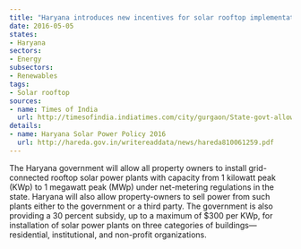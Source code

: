 ```yaml
---
title: "Haryana introduces new incentives for solar rooftop implementation"
date: 2016-05-05
states:
- Haryana
sectors:
- Energy
subsectors:
- Renewables
tags:
- Solar rooftop
sources:
- name: Times of India
  url: http://timesofindia.indiatimes.com/city/gurgaon/State-govt-allows-rooftop-solar-plants-under-net-metering-system/articleshow/52017329.cms
details:
- name: Haryana Solar Power Policy 2016
  url: http://hareda.gov.in/writereaddata/news/hareda810061259.pdf
---
```


The Haryana government will allow all property owners to install grid-connected rooftop solar power plants with capacity from 1 kilowatt peak (KWp) to 1 megawatt peak (MWp) under net-metering regulations in the state. Haryana will also allow property-owners to sell power from such plants either to the government or a third party. The government is also providing a 30 percent subsidy, up to a maximum of $300 per KWp, for installation of solar power plants on three categories of buildings—residential, institutional, and non-profit organizations.
